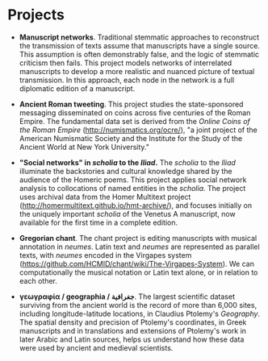 # Projects


- **Manuscript networks**.  Traditional stemmatic approaches to reconstruct the transmission of texts assume that manuscripts have a single source.  This assumption is often demonstrably false, and the logic of stemmatic criticism then fails.  This project models networks of interrelated manuscripts to develop a more realistic and nuanced picture of textual transmission.  In this approach, each node in the network is a full diplomatic edition of a manuscript.


- **Ancient Roman tweeting**.  This project studies the state-sponsored messaging disseminated on coins across five centuries of the Roman Empire.  The fundamental data set is derived from the *Online Coins of the Roman Empire* (<http://numismatics.org/ocre/>), "a joint project of the American Numismatic Society and the Institute for the Study of the Ancient World at New York University."

-  **"Social networks" in *scholia* to the *Iliad*.**  The *scholia* to the *Iliad* illuminate the backstories and  cultural knowledge shared by the audience of the Homeric poems. This project applies social network analysis to collocations of named entities in the *scholia*.  The project uses archival data from the Homer Multitext project (<http://homermultitext.github.io/hmt-archive/>), and focuses initially on the uniquely important *scholia* of the Venetus A manuscript, now available for the first time in a complete edition.

- **Gregorian chant**.  The chant project is editing manuscripts with musical annotation in *neumes*.  Latin text and *neumes* are represented as parallel texts, with *neumes* encoded in the Virgapes system (<https://github.com/HCMID/chant/wiki/The-Virgapes-System>). We can computationally the musical notation or Latin text alone,  or in relation to each other.


-  **γεωγραφία / geographia / جغرافية**.  The largest scientific dataset surviving from the ancient world is the record of more than 6,000 sites, including longitude-latitude locations, in Claudius Ptolemy's *Geography*.  The spatial density and precision of Ptolemy's coordinates, in Greek manuscripts and in translations and extensions of Ptolemy's work in later Arabic and Latin sources, helps us understand how these data were used by ancient and medieval scientists.
